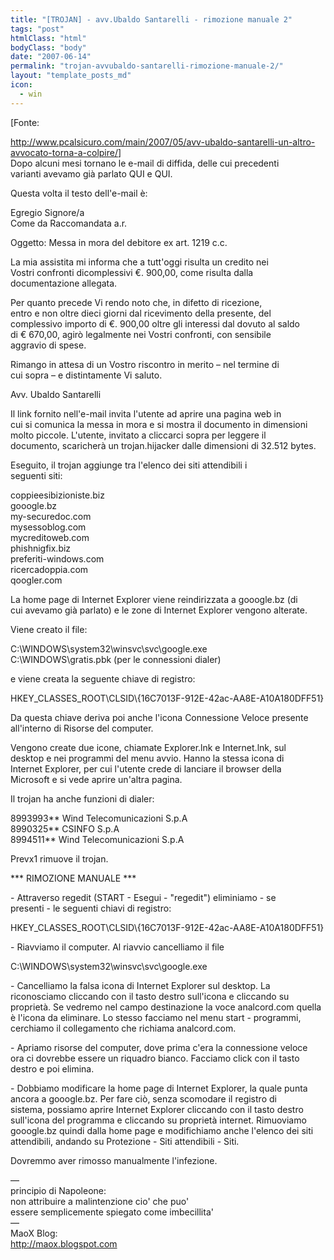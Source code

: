 ```yaml
---
title: "[TROJAN] - avv.Ubaldo Santarelli - rimozione manuale 2"
tags: "post"
htmlClass: "html"
bodyClass: "body"
date: "2007-06-14"
permalink: "trojan-avvubaldo-santarelli-rimozione-manuale-2/"
layout: "template_posts_md"
icon:
  - win
---
```

<p>[Fonte:</p>
<p><a href="http://www.pcalsicuro.com/main/2007/05/avv-ubaldo-santarelli-un-altro-avvocato-torna-a-colpire/">http://www.pcalsicuro.com/main/2007/05/avv-ubaldo-santarelli-un-altro-avvocato-torna-a-colpire/</a>]<br />Dopo alcuni mesi tornano le e-mail di diffida, delle cui precedenti <br />varianti avevamo gi&#224; parlato QUI e QUI.</p>
<p>Questa volta il testo dell&#39;e-mail &#232;:</p>
<p>     Egregio Signore/a<br />     Come da Raccomandata a.r.</p>
<p>     Oggetto: Messa in mora del debitore ex art. 1219 c.c.</p>
<p>     La mia assistita mi informa che a tutt&#39;oggi risulta un credito nei <br />Vostri confronti dicomplessivi €. 900,00, come risulta dalla <br />documentazione allegata.</p>
<p>     Per quanto precede Vi rendo noto che, in difetto di ricezione, <br />entro e non oltre dieci giorni dal ricevimento della presente, del <br />complessivo importo di €. 900,00 oltre gli interessi dal dovuto al saldo <br />di € 670,00, agir&#242; legalmente nei Vostri confronti, con sensibile <br />aggravio di spese.</p>
<p>     Rimango in attesa di un Vostro riscontro in merito – nel termine di <br />cui sopra – e distintamente Vi saluto.</p>
<p>     Avv. Ubaldo Santarelli</p>
<p>Il link fornito nell&#39;e-mail invita l&#39;utente ad aprire una pagina web in <br />cui si comunica la messa in mora e si mostra il documento in dimensioni <br />molto piccole. L&#39;utente, invitato a cliccarci sopra per leggere il <br />documento, scaricher&#224; un trojan.hijacker dalle dimensioni di 32.512 bytes.</p>
<p>Eseguito, il trojan aggiunge tra l&#39;elenco dei siti attendibili i <br />seguenti siti:</p>
<p>     coppieesibizioniste.biz<br />     gooogle.bz<br />     my-securedoc.com<br />     mysessoblog.com<br />     mycreditoweb.com<br />     phishnigfix.biz<br />     preferiti-windows.com<br />     ricercadoppia.com<br />     qoogler.com</p>
<p>La home page di Internet Explorer viene reindirizzata a gooogle.bz (di <br />cui avevamo gi&#224; parlato) e le zone di Internet Explorer vengono alterate.</p>
<p>Viene creato il file:</p>
<p>     C:\WINDOWS\system32\winsvc\svc\google.exe<br />     C:\WINDOWS\gratis.pbk (per le connessioni dialer)</p>
<p>e viene creata la seguente chiave di registro:</p>
<p>     HKEY_CLASSES_ROOT\CLSID\{16C7013F-912E-42ac-AA8E-A10A180DFF51}</p>
<p>Da questa chiave deriva poi anche l&#39;icona Connessione Veloce presente <br />all&#39;interno di Risorse del computer.</p>
<p>Vengono create due icone, chiamate Explorer.lnk e Internet.lnk, sul <br />desktop e nei programmi del menu avvio. Hanno la stessa icona di <br />Internet Explorer, per cui l&#39;utente crede di lanciare il browser della <br />Microsoft e si vede aprire un&#39;altra pagina.</p>
<p>Il trojan ha anche funzioni di dialer:</p>
<p>     8993993** Wind Telecomunicazioni S.p.A<br />     8990325** CSINFO S.p.A<br />     8994511** Wind Telecomunicazioni S.p.A</p>
<p>Prevx1 rimuove il trojan.</p>
<p>*** RIMOZIONE MANUALE ***</p>
<p>- Attraverso regedit (START - Esegui - &quot;regedit&quot;) eliminiamo - se <br />presenti - le seguenti chiavi di registro:</p>
<p>     HKEY_CLASSES_ROOT\CLSID\{16C7013F-912E-42ac-AA8E-A10A180DFF51}</p>
<p>- Riavviamo il computer. Al riavvio cancelliamo il file</p>
<p>     C:\WINDOWS\system32\winsvc\svc\google.exe</p>
<p>- Cancelliamo la falsa icona di Internet Explorer sul desktop. La <br />riconosciamo cliccando con il tasto destro sull&#39;icona e cliccando su <br />propriet&#224;. Se vedremo nel campo destinazione la voce analcord.com quella <br />&#232; l&#39;icona da eliminare. Lo stesso facciamo nel menu start - programmi, <br />cerchiamo il collegamento che richiama analcord.com.</p>
<p>- Apriamo risorse del computer, dove prima c&#39;era la connessione veloce <br />ora ci dovrebbe essere un riquadro bianco. Facciamo click con il tasto <br />destro e poi elimina.</p>
<p>- Dobbiamo modificare la home page di Internet Explorer, la quale punta <br />ancora a gooogle.bz. Per fare ci&#242;, senza scomodare il registro di <br />sistema, possiamo aprire Internet Explorer cliccando con il tasto destro <br />sull&#39;icona del programma e cliccando su propriet&#224; internet. Rimuoviamo <br />gooogle.bz quindi dalla home page e modifichiamo anche l&#39;elenco dei siti <br />attendibili, andando su Protezione - Siti attendibili - Siti.</p>
<p>Dovremmo aver rimosso manualmente l&#39;infezione.</p>
<p>&#8212;<br />principio di Napoleone:<br />non attribuire a malintenzione cio&#39; che puo&#39;<br />essere semplicemente spiegato come imbecillita&#39;<br />&#8212;<br />MaoX Blog:<br /><a href="http://maox.blogspot.com">http://maox.blogspot.com</a></p>
